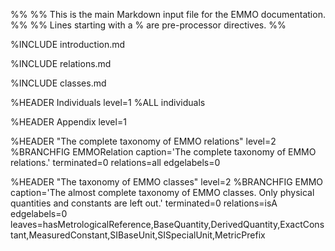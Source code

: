 %%
%% This is the main Markdown input file for the EMMO documentation.
%%
%% Lines starting with a % are pre-processor directives.
%%

<!-- markdownlint-disable-next-line MD041 -->

%INCLUDE introduction.md

%INCLUDE relations.md

%INCLUDE classes.md

%HEADER Individuals       level=1
%ALL individuals

%HEADER Appendix          level=1

%HEADER "The complete taxonomy of EMMO relations"   level=2
%BRANCHFIG EMMORelation   caption='The complete taxonomy of EMMO relations.' terminated=0 relations=all edgelabels=0

%HEADER "The taxonomy of EMMO classes"     level=2
%BRANCHFIG EMMO           caption='The almost complete taxonomy of EMMO classes. Only physical quantities and constants are left out.' terminated=0 relations=isA edgelabels=0 leaves=hasMetrologicalReference,BaseQuantity,DerivedQuantity,ExactConstant,MeasuredConstant,SIBaseUnit,SISpecialUnit,MetricPrefix
